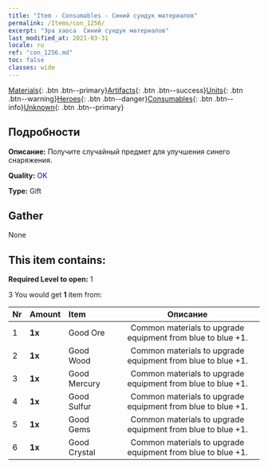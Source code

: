```yaml
---
title: "Item - Consumables - Синий сундук материалов"
permalink: /Items/con_1256/
excerpt: "Эра хаоса  Синий сундук материалов"
last_modified_at: 2021-03-31
locale: ru
ref: "con_1256.md"
toc: false
classes: wide
---
```

 [Materials](/ru/Items/){: .btn .btn--primary}[Artifacts](/ru/Items/Artifacts/){: .btn .btn--success}[Units](/ru/Items/Units/){: .btn .btn--warning}[Heroes](/ru/Items/Heroes/){: .btn .btn--danger}[Consumables](/ru/Items/Consumables/){: .btn .btn--info}[Unknown](/ru/Items/Unknown/){: .btn .btn--primary}

## Подробности
 **Описание:** Получите случайный предмет для улучшения синего снаряжения.

 **Quality:** <span style="color: #0000CD">OK</span>

 **Type:** Gift

## Gather

  None

## This item contains:

 **Required Level to open:** 1

 3 You would get **1** item  from:

  | Nr | Amount |     Item    | Описание |
  |:---|:-------|:------------|:-----------:|
  | 1 |  **1x** | Good Ore | Common materials to upgrade equipment from blue to blue +1.  | 
  | 2 |  **1x** | Good Wood | Common materials to upgrade equipment from blue to blue +1.  | 
  | 3 |  **1x** | Good Mercury | Common materials to upgrade equipment from blue to blue +1.  | 
  | 4 |  **1x** | Good Sulfur | Common materials to upgrade equipment from blue to blue +1.  | 
  | 5 |  **1x** | Good Gems | Common materials to upgrade equipment from blue to blue +1.  | 
  | 6 |  **1x** | Good Crystal | Common materials to upgrade equipment from blue to blue +1.  | 
